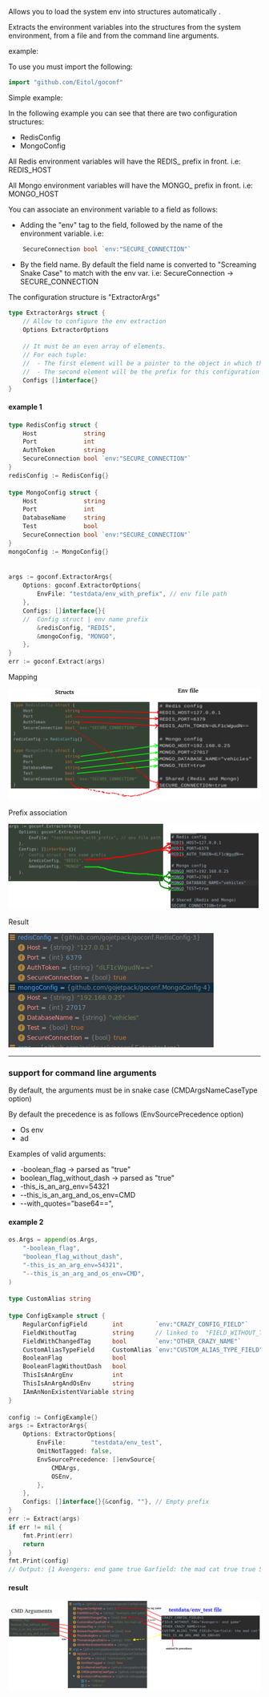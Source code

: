 Allows you to load the system env into structures automatically .

Extracts the environment variables into the structures from the system environment, from a file and from the command line arguments.


example:

To use you must import the following:

```go
import "github.com/Eitol/goconf"
```

Simple example:

In the following example you can see that there are two configuration structures:
- RedisConfig
- MongoConfig

All Redis environment variables will have the REDIS_ prefix in front. i.e: REDIS_HOST

All Mongo environment variables will have the MONGO_ prefix in front. i.e: MONGO_HOST 

You can associate an environment variable to a field as follows:

- Adding the "env" tag to the field, followed by the name of the environment variable. i.e:
```go    
    SecureConnection bool `env:"SECURE_CONNECTION"`
 ```
- By the field name. By default the field name is converted to "Screaming Snake Case" to match with the env var. 
i.e: SecureConnection -> SECURE_CONNECTION

The configuration structure is "ExtractorArgs"

```go
type ExtractorArgs struct {
	// Allow to configure the env extraction
	Options ExtractorOptions

	// It must be an even array of elements.
	// For each tuple:
	//  - The first element will be a pointer to the object in which the configuration will be saved.
	//  - The second element will be the prefix for this configuration
	Configs []interface{}
}
```

#### example 1

```go
type RedisConfig struct {
    Host             string
    Port             int
    AuthToken        string
    SecureConnection bool `env:"SECURE_CONNECTION"`
}
redisConfig := RedisConfig{}

type MongoConfig struct {
    Host             string
    Port             int
    DatabaseName     string
    Test             bool
    SecureConnection bool `env:"SECURE_CONNECTION"`
}
mongoConfig := MongoConfig{}


args := goconf.ExtractorArgs{
    Options: goconf.ExtractorOptions{
        EnvFile: "testdata/env_with_prefix", // env file path
    },
    Configs: []interface{}{
    //  Config struct | env name prefix
        &redisConfig, "REDIS",
        &mongoConfig, "MONGO",
    },
}
err := goconf.Extract(args)
```

Mapping

![](doc/map.png)

Prefix association

![](doc/prefix.png)

Result

![](doc/result.png)



-----


### support for command line arguments

By default, the arguments must be in snake case (CMDArgsNameCaseType option)

By default the precedence is as follows (EnvSourcePrecedence option)
- Os env
- ad

Examples of valid arguments:
- -boolean_flag -> parsed as "true"
- boolean_flag_without_dash -> parsed as "true"
- -this_is_an_arg_env=54321
- --this_is_an_arg_and_os_env=CMD
- --with_quotes="base64==",


#### example 2

```go
os.Args = append(os.Args,
    "-boolean_flag",
    "boolean_flag_without_dash",
    "-this_is_an_arg_env=54321",
    "--this_is_an_arg_and_os_env=CMD",
)

type CustomAlias string

type ConfigExample struct {
    RegularConfigField       int         `env:"CRAZY_CONFIG_FIELD"`
    FieldWithoutTag          string      // linked to  "FIELD_WITHOUT_TAG" env var
    FieldWithChangedTag      bool        `env:"OTHER_CRAZY_NAME"`
    CustomAliasTypeField     CustomAlias `env:"CUSTOM_ALIAS_TYPE_FIELD"`
    BooleanFlag              bool
    BooleanFlagWithoutDash   bool
    ThisIsAnArgEnv           int
    ThisIsAnArgAndOsEnv      string
    IAmAnNonExistentVariable string
}

config := ConfigExample{}
args := ExtractorArgs{
    Options: ExtractorOptions{
        EnvFile:       "testdata/env_test",
        OmitNotTagged: false,
        EnvSourcePrecedence: []envSource{
            CMDArgs,
            OSEnv,
        },
    },
    Configs: []interface{}{&config, ""}, // Empty prefix
}
err := Extract(args)
if err != nil {
    fmt.Print(err)
    return
}
fmt.Print(config)
// Output: {1 Avengers: end game true Garfield: the mad cat true true 54321 CMD }
```
#### result
![](doc/map2.png)